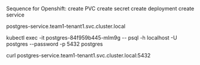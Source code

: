 Sequence for Openshift:
create PVC
create secret
create deployment
create service

postgres-service.team1-tenant1.svc.cluster.local

 kubectl exec -it postgres-84f959b445-mlm9g -- psql -h localhost -U postgres --password -p 5432 postgres

 curl postgres-service.team1-tenant1.svc.cluster.local:5432
 